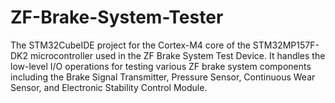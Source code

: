 # ZF-Brake-System-Tester
The STM32CubeIDE project for the Cortex-M4 core of the STM32MP157F-DK2 microcontroller used in the ZF Brake System Test Device. It handles the low-level I/O operations for testing various ZF brake system components including the Brake Signal Transmitter, Pressure Sensor, Continuous Wear Sensor, and Electronic Stability Control Module.
